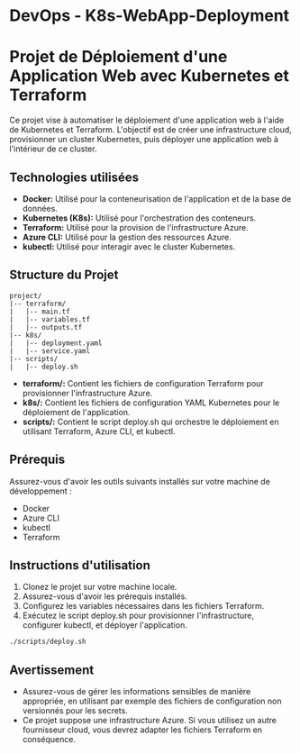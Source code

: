 # DevOps - K8s-WebApp-Deployment
# Projet de Déploiement d'une Application Web avec Kubernetes et Terraform

Ce projet vise à automatiser le déploiement d'une application web à l'aide de Kubernetes et Terraform. L'objectif est de créer une infrastructure cloud, provisionner un cluster Kubernetes, puis déployer une application web à l'intérieur de ce cluster.

## Technologies utilisées

- **Docker:** Utilisé pour la conteneurisation de l'application et de la base de données.
- **Kubernetes (K8s):** Utilisé pour l'orchestration des conteneurs.
- **Terraform:** Utilisé pour la provision de l'infrastructure Azure.
- **Azure CLI:** Utilisé pour la gestion des ressources Azure.
- **kubectl:** Utilisé pour interagir avec le cluster Kubernetes.

## Structure du Projet

```plaintext
project/
|-- terraform/
|   |-- main.tf
|   |-- variables.tf
|   |-- outputs.tf
|-- k8s/
|   |-- deployment.yaml
|   |-- service.yaml
|-- scripts/
|   |-- deploy.sh
```

- **terraform/:** Contient les fichiers de configuration Terraform pour provisionner l'infrastructure Azure.
- **k8s/:** Contient les fichiers de configuration YAML Kubernetes pour le déploiement de l'application.
- **scripts/:** Contient le script deploy.sh qui orchestre le déploiement en utilisant Terraform, Azure CLI, et kubectl.

## Prérequis

Assurez-vous d'avoir les outils suivants installés sur votre machine de développement :
- Docker
- Azure CLI
- kubectl
- Terraform

## Instructions d'utilisation

1. Clonez le projet sur votre machine locale.
2. Assurez-vous d'avoir les prérequis installés.
3. Configurez les variables nécessaires dans les fichiers Terraform.
4. Exécutez le script deploy.sh pour provisionner l'infrastructure, configurer kubectl, et déployer l'application.

```bash
./scripts/deploy.sh
```
## Avertissement
- Assurez-vous de gérer les informations sensibles de manière appropriée, en utilisant par exemple des fichiers de configuration non versionnés pour les secrets.
- Ce projet suppose une infrastructure Azure. Si vous utilisez un autre fournisseur cloud, vous devrez adapter les fichiers Terraform en conséquence.

